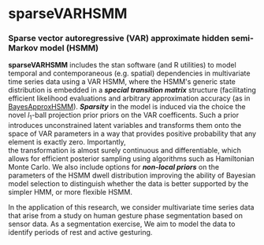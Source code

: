 # sparseVARHSMM
### Sparse vector autoregressive (VAR) approximate hidden semi-Markov model (HSMM) 

**sparseVARHSMM** includes the stan software (and R utilities) to model temporal and contemporaneous (e.g. spatial) dependencies in multivariate time series data using a VAR HSMM, where the HSMM's generic state distribution is embedded in a ***special transition matrix*** structure (facilitating efficient likelihood evaluations and arbitrary approximation accuracy (as in [BayesApproxHSMM](https://github.com/Beniamino92/BayesianApproxHSMM/)). ***Sparsity*** in the model is induced via the choice  the novel $l_1$-ball projection prior priors on the VAR coefficents. Such a prior introduces unconstrained latent variables and transforms them onto the space of VAR parameters in a way that provides positive probability that any element is exactly zero. Importantly,  
the transformation is almost surely continuous and differentiable, which allows for efficient posterior sampling using algorithms such as Hamiltonian Monte Carlo. We also include options for ***non-local priors*** on the parameters of the HSMM dwell distribution improving the ability of Bayesian model selection to distinguish whether the data is better supported by the simpler HMM, or more flexible HSMM. 

In the application of this research, we consider multivariate time series data that arise from a study on human gesture phase segmentation based on sensor data. As a segmentation exercise, We aim to model the data to identify periods of rest and active gesturing. 

